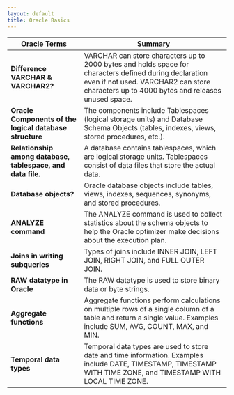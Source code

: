 ```yaml
---
layout: default
title: Oracle Basics
---
```


| **Oracle Terms** | **Summary** |
|--------------|-------------|
| **Difference VARCHAR & VARCHAR2?** | VARCHAR can store characters up to 2000 bytes and holds space for characters defined during declaration even if not used. VARCHAR2 can store characters up to 4000 bytes and releases unused space. |
| **Oracle Components of the logical database structure** | The components include Tablespaces (logical storage units) and Database Schema Objects (tables, indexes, views, stored procedures, etc.). |
| **Relationship among database, tablespace, and data file.** | A database contains tablespaces, which are logical storage units. Tablespaces consist of data files that store the actual data. |
| **Database objects?** | Oracle database objects include tables, views, indexes, sequences, synonyms, and stored procedures. |
| **ANALYZE command** | The ANALYZE command is used to collect statistics about the schema objects to help the Oracle optimizer make decisions about the execution plan. |
| **Joins in writing subqueries** | Types of joins include INNER JOIN, LEFT JOIN, RIGHT JOIN, and FULL OUTER JOIN. |
| **RAW datatype in Oracle** | The RAW datatype is used to store binary data or byte strings. |
| **Aggregate functions** | Aggregate functions perform calculations on multiple rows of a single column of a table and return a single value. Examples include SUM, AVG, COUNT, MAX, and MIN. |
| **Temporal data types** | Temporal data types are used to store date and time information. Examples include DATE, TIMESTAMP, TIMESTAMP WITH TIME ZONE, and TIMESTAMP WITH LOCAL TIME ZONE. |
